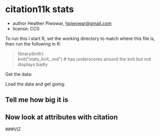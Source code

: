 <!--roptions dev='png', fig.width=5, fig.height=5, tidy=TRUE -->

# citation11k stats 
 * author Heather Piwowar, <hpiwowar@gmail.com>
 * license: CC0

To run this I start R, set the working directory to match where this file is, then run the following in R:

  > library(knitr)  
  > knit("stats_knit_.md")  # has underscores around the knit but md displays badly

<!--begin.rcode setup, include=FALSE
render_gfm() # use GFM hooks for output
opts_knit$set(base.url='')
end.rcode-->

Get the data:

<!--begin.rcode getdata, echo=FALSE, cache=TRUE, eval=FALSE

# Read in data
setwd("~/Documents/Projects/citation benefit in 11k study/citation11k/analysis")

dfCitations = read.csv("scopus_all.csv", header=TRUE, stringsAsFactors=F)

dfAnnotations = read.csv("Mendeley_annotated_250_of_11k.csv", header=TRUE, stringsAsFactors=F)

dfAttributes = read.csv("PLoSONE2011_rawdata.txt", sep="\t", header=TRUE, stringsAsFactors=F)

# Get subset that has been annotated
dfAnnotationsAnnotated = subset(dfAnnotations, TAG.annotated == "11k-subset-reviewed")

# Merge together annotations with citation information
dfCitationsAnnotated = merge(dfAnnotationsAnnotated, dfCitations, by.x="pmid", by.y="PubMed.ID")

# Clean the data, get variables in useful formats
dfCitationsAnnotated$isCreated = factor(dfCitationsAnnotated$TAG.created)
dfCitationsAnnotated$nCitedBy = as.numeric(dfCitationsAnnotated$Cited.by)

# Merge together attributes with citation information
dfCitationsAttributes = merge(dfAttributes, dfCitations, by.x="pmid", by.y="PubMed.ID")

# Clean the data, get variables in useful formats
dfCitationsAttributes$nCitedBy = as.numeric(dfCitationsAttributes$Cited.by)

# tell me how big it is
dim(dfCitationsAttributes)

# do saves
save(dfCitations, file = "dfCitations.RData")
save(dfAnnotations, file = "dfAnnotations.RData")
save(dfAttributes, file = "dfAttributes.RData")
save(dfCitationsAnnotated, file = "dfCitationsAnnotated.RData")
save(dfCitationsAttributes, file = "dfCitationsAttributes.RData")

end.rcode-->


Load the data and get going:

<!--begin.rcode loaddata, echo=TRUE, cache=TRUE

# Load

setwd("~/Documents/Projects/citation benefit in 11k study/citation11k/analysis")
load("dfCitations.RData")
load("dfAnnotations.RData")
load("dfCitationsAnnotated.RData")
load("dfAttributes.RData")
load("dfCitationsAttributes.RData")

end.rcode-->


## Tell me how big it is

<!--begin.rcode checkdata
dim(dfCitationsAttributes)
end.rcode-->


## Now look at attributes with citation

<!--begin.rcode libraries, echo=FALSE
library(rms)
source("PLoSONE2011_helper.R")
source("preprocess_raw_data.R")

get.dat.nums = function
( dat.raw )
{
    library(plyr)
    
    ow = options("warn") #save the warning level
    options(warn=-1) # set to no warnings because there are some columns that rae not numeric
    dat.nums = colwise(as.numeric)(dat.raw)  ##<<details this produces warnings
    options(ow) #reset the warning level
    return(dat.nums)
}

dat.raw = dfCitationsAttributes
end.rcode-->


<!--begin.rcode preprocessing, warning=FALSE, echo=FALSE

dat = preprocess.raw.data(dat.raw)
dat.nums = get.dat.nums(dat.raw)

end.rcode-->


<!--begin.rcode attributesWithCitation

dat.all = dat
dat.subset = subset(dat, !is.na(dat$nCitedBy))
dat.subset = subset(dat.subset, dat.subset$pubmed.year.published > 2001)
dat.subset = subset(dat.subset, dat.subset$pubmed.year.published < 2010)
dat = dat.subset
    
dfCitationsAttributes$nCitedBy = as.numeric(dfCitationsAttributes$Cited.by)

summary(dfCitationsAttributes$nCitedBy)

library(Hmisc)
dim(dfCitationsAttributes)
with(dfCitationsAttributes, summary(nCitedBy))

end.rcode-->

###VIZ

<!--begin.rcode viz

library(ggplot2)
qplot(nCitedBy, data=dfCitationsAttributes)

end.rcode-->

<!--begin.rcode therest, eval=FALSE, echo=FALSE

qplot(nCitedBy, data=dfCitationsAttributes, log="y")
with(dfCitationsAttributes, table(pubmed_year_published))
with(dfCitationsAttributes, summary(log(1+nCitedBy)~pubmed_year_published))


qplot(Year, nCitedBy, data=dfCitationsAttributes, geom="boxplot", log="y") + geom_jitter(color="blue", alpha=0.1)

qplot(pubmed_number_authors, data=dfCitationsAttributes)
qplot(log(pubmed_number_authors), log(1+nCitedBy), data=dfCitationsAttributes) + geom_smooth()



    
qplot(nCitedBy, data=dat, log="y")

# A quick summary of the data
print("Number of papers")
print("Data not available, Data available")
tapply(dat$nCitedBy>=0,
       dat$dataset.in.geo.or.ae.int,
       sum)

print("Number of citations")
print("Data not available, Data available")
tapply(dat$nCitedBy,
       dat$dataset.in.geo.or.ae.int,
       sum)

table(dat$dataset.in.geo.or.ae.int)
boxplot(nCitedBy ~ dataset.in.geo.or.ae.int,
        data = dat,
        boxwex = 0.5, 
        names=c("Data Not Shared", "Data Shared"), 
        ylab = "Number of Citations", outline=T, notch=F, log="y")

with(dat, tapply(nCitedBy, dataset.in.geo.or.ae.int, mean))
with(dat, tapply(nCitedBy, dataset.in.geo.or.ae.int, median))
with(dat, tapply(nCitedBy, dataset.in.geo.or.ae.int, summary))
    
    
library(polycor)
myhetcorr = hetcor.modified(dat.subset, use="pairwise.complete.obs", std.err=FALSE, pd=FALSE)
mycor = myhetcorr$correlations
colnames(mycor) = colnames(myhetcorr$correlations)    
rownames(mycor) = rownames(myhetcorr$correlations)    

sort(mycor[,"nCitedBy.log"])
    
univarate.citation.predictors = which(abs(mycor[,"nCitedBy.log"]) > 0.1)
univarate.citation.predictors
length(univarate.citation.predictors)    
topcor = mycor[univarate.citation.predictors, univarate.citation.predictors]
heatmap.2(topcor, col=bluered(16), cexRow=0.5, cexCol = .8, symm = TRUE, dend = "row", trace = "none", main = "Thesis Data", margins=c(15,15), key=FALSE, keysize=0.1)

dat.uni = dat.subset[, univarate.citation.predictors]
    
# From ?pairs
panel.cor <- function(x, y, digits=2, prefix="", cex.cor, ...)
{
  usr <- par("usr"); on.exit(par(usr))
  par(usr = c(0, 1, 0, 1))
  r <- abs(cor(x, y, use="pairwise.complete.obs"))
  txt <- format(c(r, 0.123456789), digits=digits)[1]
  txt <- paste(prefix, txt, sep="")
  if(missing(cex.cor)) cex.cor <- 0.8/strwidth(txt)
  text(0.5, 0.5, txt, cex = cex.cor)
}
 
pairs(dat.uni[1:1000,20:34], lower.panel=panel.smooth, upper.panel=panel.cor)
 
mycor.uni = mycor[univarate.citation.predictors, univarate.citation.predictors]
heatmap.2(mycor.uni, col=bluered(16), cexRow=0.5, cexCol = .8, symm = TRUE, dend = "row", trace = "none", main = "Thesis Data", margins=c(15,15), key=FALSE, keysize=0.1)

  
  
library(gplots)    
heatmap.2(mycor, col=bluered(16), cexRow=0.5, cexCol = .8, symm = TRUE, dend = "row", trace = "none", main = "Thesis Data", margins=c(15,15), key=FALSE, keysize=0.1)
    
heatmap.3(mycor)
#heatmap.3(mycor, col=bluered(16), cexRow=0.5, cexCol = .8, symm = TRUE, dend = "row", trace = "none", main = "Thesis Data", margins=c(15,15), key=FALSE, keysize=0.1)

###### ANALYSIS
  
# Some helper functions
calcCI.exp= function(res, param) {
  coefs = summary(res)$coeff
  coeff = coefs[param,]
  x = coeff[1]
  stderr = coeff[2]
  p = coeff[4]
  return(list(param = param,
              est = round(exp(x), 2), 
        CI = c(round(exp(x - 1.96*stderr), 2),
                     round(exp(x + 1.96*stderr), 2)), 
          p = round(p, 3)))
}

calcCI.noexp= function(res, param) {
  coefs = summary(res)$coeff
  coeff = coefs[param,]
  x = coeff[1]
  stderr = coeff[2]
  p = coeff[4]
  return(list(param = param,
              est = round(x, 2), 
	      CI = c(round(x - 1.96*stderr, 2),
                     round(x + 1.96*stderr, 2)), 
  	      p = round(p, 3)))
}

all.results = function(res) {
  # give the results of the impact factor without exp because it is the
  # log impact factor, so interpretation is easier if kept in the log domain
  #print(calcCI.noexp(res, "lnimpact"))
  print(calcCI.exp(res, "dataset.in.geo.or.ae"))
}
      
library(rms)

#### Looks like this is the analysis
fit = lm(nCitedBy.log ~ rcs(num.authors.tr, 3) + 
rcs(pubmed.date.in.pubmed, 3) +
rcs(first.author.num.prev.pubs.tr, 3) +           
rcs(first.author.num.prev.pmc.cites.tr, 3) +     
#rcs(first.author.year.first.pub.ago.tr, 3) +     
rcs(last.author.num.prev.pubs.tr, 3) +           
rcs(last.author.num.prev.pmc.cites.tr, 3) +      
#rcs(last.author.year.first.pub.ago.tr, 3) +
country.usa +                            
rcs(institution.mean.norm.citation.score, 3) +
rcs(journal.num.articles.2008.tr, 3) +           
rcs(journal.cited.halflife, 3) +                 
rcs(journal.impact.factor.tr, 3) +               
factor(pubmed.is.cancer) +
factor(pubmed.is.animals) +
factor(pubmed.is.plants) +
factor(pubmed.is.core.clinical.journal) +
factor(dataset.in.geo.or.ae)
           , dat.subset)
anova(fit)
print(calcCI.exp(fit, "factor(dataset.in.geo.or.ae).L"))   

par(mfrow = c(2, 2))
plot(fit)


with(dat.subset, tapply(nCitedBy, pubmed.year.published, mean, na.rm=T))


hetcor(dat.subset[,c("num.authors.tr", "pubmed.date.in.pubmed", "country.usa", "journal.impact.factor.tr", "pubmed.is.cancer", "dataset.in.geo.or.ae")])

fit = lm(nCitedBy.log ~ rcs(num.authors.tr, 3) + 
rcs(pubmed.date.in.pubmed, 3) +
#rcs(first.author.num.prev.pubs.tr, 3) +           
#rcs(first.author.num.prev.pmc.cites.tr, 3) +     
#rcs(last.author.num.prev.pubs.tr, 3) +           
#rcs(last.author.num.prev.pmc.cites.tr, 3) +      
country.usa +                            
#rcs(institution.mean.norm.citation.score, 3) +
#rcs(journal.num.articles.2008.tr, 3) +           
#rcs(journal.cited.halflife, 3) +                 
#rcs(journal.microarray.creating.count.tr, 3) +   
rcs(journal.impact.factor.tr, 3) +               
factor(pubmed.is.cancer) +
factor(dataset.in.geo.or.ae)
           , dat.subset)
anova(fit)
print(calcCI.exp(fit, "dataset.in.geo.or.ae.L"))    




library(ggplot2)


num_authors_breaks = c(1, 5, 10, 20, 40)
citation_breaks = c(1, 10, 40, 100, 400, 1000)
qplot(num.authors.tr, nCitedBy, color=factor(dataset.in.geo.or.ae), data=dat.subset) + geom_smooth() + scale_x_continuous(trans="log10", breaks=num_authors_breaks, labels=num_authors_breaks) + scale_y_continuous(trans="log10", breaks=citation_breaks, labels=citation_breaks)

qplot(pubmed.date.in.pubmed, nCitedBy, color=factor(dataset.in.geo.or.ae), data=dat.subset) + geom_smooth() + scale_y_continuous(trans="log10", breaks=citation_breaks, labels=citation_breaks)


x_breaks = quantile(dat.subset$journal.impact.factor.tr, na.rm=T)
qplot(journal.impact.factor.tr, nCitedBy, color=factor(dataset.in.geo.or.ae), data=dat.subset) + geom_smooth() + scale_x_continuous(trans="log10", breaks=x_breaks, labels=x_breaks) + scale_y_continuous(trans="log10", breaks=citation_breaks, labels=citation_breaks)


qplot(country.usa, nCitedBy, color=factor(dataset.in.geo.or.ae), data=dat.subset) + geom_boxplot() + scale_y_continuous(trans="log10", breaks=citation_breaks, labels=citation_breaks)

x_breaks = quantile(dat.subset$first.author.num.prev.pubs.tr, na.rm=T)
qplot(first.author.num.prev.pubs.tr, nCitedBy, color=factor(dataset.in.geo.or.ae), data=dat.subset) + geom_smooth() + scale_x_continuous(trans="log10", breaks=x_breaks, labels=x_breaks) + scale_y_continuous(trans="log10", breaks=citation_breaks, labels=citation_breaks)

x_breaks = quantile(dat.subset$last.author.num.prev.pubs.tr, na.rm=T)
qplot(last.author.num.prev.pubs.tr, nCitedBy, color=factor(dataset.in.geo.or.ae), data=dat.subset) + geom_smooth() + scale_x_continuous(trans="log10", breaks=x_breaks, labels=x_breaks) + scale_y_continuous(trans="log10", breaks=citation_breaks, labels=citation_breaks)

x_breaks = quantile(dat.subset$institution.mean.norm.citation.score, na.rm=T)
qplot(institution.mean.norm.citation.score, nCitedBy, color=factor(dataset.in.geo.or.ae), data=dat.subset) + geom_smooth() + scale_x_continuous(trans="log10", breaks=x_breaks, labels=x_breaks) + scale_y_continuous(trans="log10", breaks=citation_breaks, labels=citation_breaks)



##########

# Dig in to looking at annotated subset

library(Hmisc)
dim(dfCitationsAnnotated)
with(dfCitationsAnnotated, table(isCreated))
with(dfCitationsAnnotated, summary(nCitedBy~isCreated))
with(dfCitationsAnnotated, summary(log(1+nCitedBy)~isCreated))

# Do they look different
library(ggplot2)
qplot(nCitedBy, data=dfCitationsAnnotated)
qplot(nCitedBy, data=dfCitationsAnnotated, color=isCreated, geom="density", binwidth=25)
qplot(isCreated, nCitedBy, data=dfCitationsAnnotated, geom="boxplot") + geom_jitter(position=position_jitter(width=.01), color="blue") 
qplot(isCreated, log(1+nCitedBy), data=dfCitationsAnnotated, geom="boxplot") + geom_jitter(position=position_jitter(width=.01), color="blue") 
  
# Do they have different distributions
with(dfCitationsAnnotated, t.test(nCitedBy~isCreated))
with(dfCitationsAnnotated, t.test(log(1+nCitedBy)~isCreated))
with(dfCitationsAnnotated, wilcox.test(nCitedBy~isCreated))

# Also double check with whatever multivariate thing I come up with 
#### TODO

# Do stuff below.  then:
dat.annotated.merged = merge(dfCitationsAnnotated, dat.subset, by="pmid")
dat.annotated.merged.created = subset(dat.annotated.merged, isCreated==levels(isCreated)[1])

fit.annotated.merged = lm(nCitedBy.log ~ rcs(num.authors.tr, 3) + 
rcs(pubmed.date.in.pubmed, 3) +
#rcs(first.author.num.prev.pubs.tr, 3) +           
#rcs(first.author.num.prev.pmc.cites.tr, 3) +     
#rcs(first.author.year.first.pub.ago.tr, 3) +     
#rcs(last.author.num.prev.pubs.tr, 3) +           
#rcs(last.author.num.prev.pmc.cites.tr, 3) +      
#rcs(last.author.year.first.pub.ago.tr, 3) +
#country.usa +                            
#rcs(institution.mean.norm.citation.score, 3) +
#rcs(journal.num.articles.2008.tr, 3) +           
#rcs(journal.cited.halflife, 3) +                 
#rcs(journal.microarray.creating.count.tr, 3) +   
rcs(journal.impact.factor.tr, 3) +   
#isCreated  +  #adding this!!!          
 dataset.in.geo.or.ae
           , dat.annotated.merged.created)
anova(fit.annotated.merged)
print(calcCI.exp(fit.annotated.merged, "dataset.in.geo.or.ae.L")) 


with(dfCitationsAnnotated, tapply(nCitedBy, Year, mean, na.rm=T))


myhetcorr.annotated.merged = hetcor.modified(dat.annotated.merged, use="pairwise.complete.obs", std.err=FALSE, pd=FALSE)
mycor.annotated.merged = myhetcorr.annotated.merged$correlations
colnames(mycor.annotated.merged) = colnames(myhetcorr.annotated.merged$correlations)    
rownames(mycor.annotated.merged) = rownames(myhetcorr.annotated.merged$correlations)    

sort(mycor.annotated.merged[,"isCreated"])


###### EXTRA

library(MASS)
fit = glm.nb(nCitedBy.log ~ rcs(num.authors.tr, 5) + 
rcs(pubmed.date.in.pubmed, 5) +
country.usa +                            
rcs(journal.impact.factor.tr, 5) +               
factor(pubmed.is.cancer) +
factor(dataset.in.geo.or.ae)
           , dat.subset)
anova(fit)
print(calcCI.exp(fit, "dataset.in.geo.or.ae.L")) 

end.rcode-->


